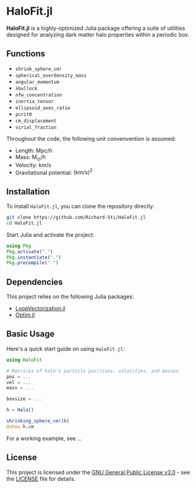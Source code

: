 # HaloFit.jl

**HaloFit.jl** is a highly-optimized Julia package offering a suite of utilities designed for analyzing dark matter halo properties within a periodic box.

## Functions
- `shrink_sphere_cm!`
- `spherical_overdensity_mass`
- `angular_momentum`
- `λbullock`
- `nfw_concentration`
- `inertia_tensor`
- `ellipsoid_axes_ratio`
- `ρcrit0`
- `cm_displacement`
- `virial_fraction`


Throughout the code, the following unit convenvention is assumed:
- Length: $\mathrm{Mpc} / h$
- Mass: $\mathrm{M}_\odot / h$
- Velocity: $\mathrm{km} / \mathrm{s}$
- Gravitational potential: $(\mathrm{km} / \mathrm{s})^2$

## Installation

To install `HaloFit.jl`, you can clone the repository directly:

```bash
git clone https://github.com/Richard-Sti/HaloFit.jl
cd HaloFit.jl
```

Start Julia and activate the project:

```julia
using Pkg
Pkg.activate(".")
Pkg.instantiate(".")
Pkg.precompile(".")
```

## Dependencies

This project relies on the following Julia packages:

- [LoopVectorization.jl](https://github.com/JuliaSIMD/LoopVectorization.jl)
- [Optim.jl](https://github.com/JuliaNLSolvers/Optim.jl)

## Basic Usage

Here's a quick start guide on using `HaloFit.jl`:

```julia
using HaloFit

# Matrices of halo's particle positions, velocities, and masses
pos = ...
vel = ...
mass = ...

boxsize = ...

h = Halo()

shrinking_sphere_cm!(h)
@show h.cm
```

For a working example, see ...

## License

This project is licensed under the [GNU General Public License v3.0](https://www.gnu.org/licenses/gpl-3.0.en.html) - see the [LICENSE](LICENSE) file for details.
